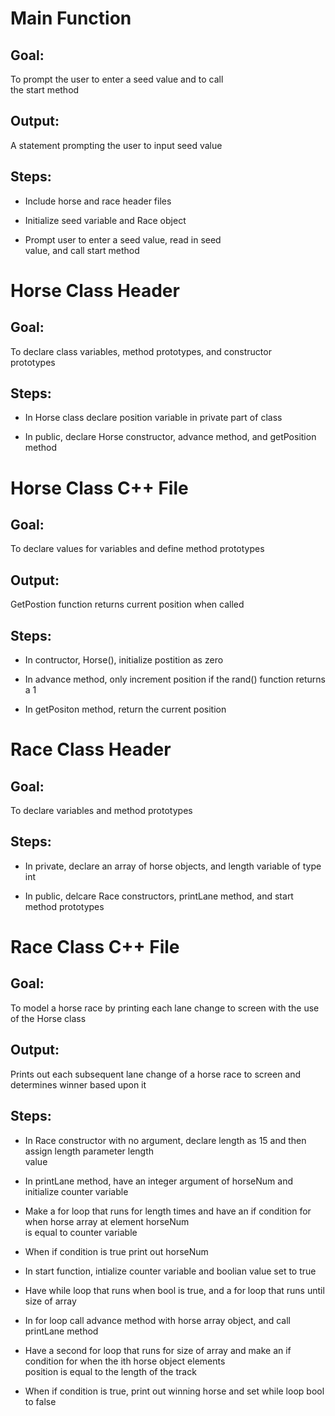 # **Main Function**  

## Goal:  

To prompt the user to enter a seed value and to call  
the start method  

## Output:  

A statement prompting the user to input seed value

## Steps:  

* Include horse and race header files  

* Initialize seed variable and Race object 

* Prompt user to enter a seed value, read in seed  
 value, and call start method  

# **Horse Class Header**

## Goal:  

To declare class variables, method prototypes, and constructor  
prototypes  

## Steps:  

* In Horse class declare position variable in private part of class  

* In public, declare Horse constructor, advance method, and getPosition method  

# **Horse Class C++ File**  

## Goal:  

To declare values for variables and define method prototypes  

## Output:  

GetPostion function returns current position when called  

## Steps:  

* In contructor, Horse(), initialize postition as zero  

* In advance method, only increment position if the rand() function returns a 1  

* In getPositon method, return the current position  

# **Race Class Header**  

## Goal:  

To declare variables and method prototypes  

## Steps:  

* In private, declare an array of horse objects, and length variable of type int  

* In public, delcare Race constructors, printLane method, and start method prototypes  

# **Race Class C++ File**  

## Goal:  

To model a horse race by printing each lane change to screen with the use of the Horse class  

## Output:  

Prints out each subsequent lane change of a horse race to screen and determines winner based upon it  

## Steps:  

* In Race constructor with no argument, declare length as 15 and then assign length parameter length  
	value  

* In printLane method, have an integer argument of horseNum and initialize counter variable  

* Make a for loop that runs for length times and have an if condition for when horse array at element horseNum  
	is equal to counter variable

* When if condition is true print out horseNum  

* In start function, intialize counter variable and boolian value set to true  

* Have while loop that runs when bool is true, and a for loop that runs until size of array  

* In for loop call advance method with horse array object, and call printLane method  

* Have a second for loop that runs for size of array and make an if condition for when the ith horse object elements  
	position is equal to the length of the track

* When if condition is true, print out winning horse and set while loop bool to false  






























































